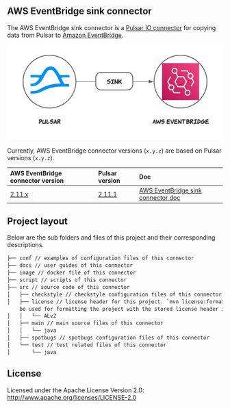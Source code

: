 ## AWS EventBridge sink connector

The AWS EventBridge sink connector is a [Pulsar IO connector](http://pulsar.apache.org/docs/en/next/io-overview/) for
copying data from Pulsar to [Amazon EventBridge](https://aws.amazon.com/eventbridge/).

![](docs/aws-eventbridge-sink.png)

Currently, AWS EventBridge connector versions (`x.y.z`) are based on Pulsar versions (`x.y.z`).

| AWS EventBridge connector version                                            | Pulsar version                                              | Doc                                                                     |
|:-----------------------------------------------------------------------------|:------------------------------------------------------------|:------------------------------------------------------------------------|
| [2.11.x](https://github.com/streamnative/pulsar-io-aws-eventbridge/releases) | [2.11.1](https://pulsar.apache.org/download/#older-release) | [AWS EventBridge sink connector doc](./docs/io-aws-eventbridge-sink.md) |

## Project layout

Below are the sub folders and files of this project and their corresponding descriptions.

```bash
├── conf // examples of configuration files of this connector
├── docs // user guides of this connector
├── image // docker file of this connector
├── script // scripts of this connector
├── src // source code of this connector
│   ├── checkstyle // checkstyle configuration files of this connector
│   ├── license // license header for this project. `mvn license:format` can
    be used for formatting the project with the stored license header in this directory
│   │   └── ALv2
│   ├── main // main source files of this connector
│   │   └── java
│   ├── spotbugs // spotbugs configuration files of this connector
│   └── test // test related files of this connector
│       └── java
```

## License

Licensed under the Apache License Version 2.0: http://www.apache.org/licenses/LICENSE-2.0